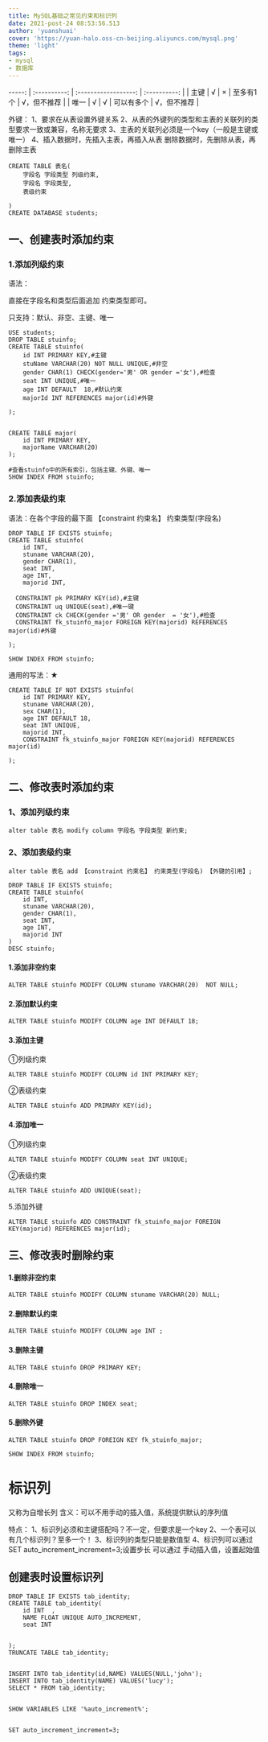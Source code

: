 ```yaml
---
title: MySQL基础之常见约束和标识列
date: 2021-post-24 08:53:56.513
author: 'yuanshuai'
cover: 'https://yuan-halo.oss-cn-beijing.aliyuncs.com/mysql.png'
theme: 'light'
tags: 
- mysql
- 数据库
---
```


-----: | :----------: | :------------------: | :----------: |
| 主键 |     √      |      ×       |      至多有1个       | √，但不推荐  |
| 唯一 |     √      |      √       |      可以有多个      | √，但不推荐  |

外键：
	1、要求在从表设置外键关系
	2、从表的外键列的类型和主表的关联列的类型要求一致或兼容，名称无要求
	3、主表的关联列必须是一个key（一般是主键或唯一）
	4、插入数据时，先插入主表，再插入从表
	删除数据时，先删除从表，再删除主表

```mysql
CREATE TABLE 表名(
	字段名 字段类型 列级约束,
	字段名 字段类型,
	表级约束

)
CREATE DATABASE students;
```

## 一、创建表时添加约束

### 1.添加列级约束

语法：

直接在字段名和类型后面追加 约束类型即可。

只支持：默认、非空、主键、唯一

```mysql
USE students;
DROP TABLE stuinfo;
CREATE TABLE stuinfo(
	id INT PRIMARY KEY,#主键
	stuName VARCHAR(20) NOT NULL UNIQUE,#非空
	gender CHAR(1) CHECK(gender='男' OR gender ='女'),#检查
	seat INT UNIQUE,#唯一
	age INT DEFAULT  18,#默认约束
	majorId INT REFERENCES major(id)#外键

);


CREATE TABLE major(
	id INT PRIMARY KEY,
	majorName VARCHAR(20)
);

#查看stuinfo中的所有索引，包括主键、外键、唯一
SHOW INDEX FROM stuinfo;
```

### 2.添加表级约束

语法：在各个字段的最下面
 【constraint 约束名】 约束类型(字段名) 

```mysql
DROP TABLE IF EXISTS stuinfo;
CREATE TABLE stuinfo(
	id INT,
	stuname VARCHAR(20),
	gender CHAR(1),
	seat INT,
	age INT,
	majorid INT,
	
  CONSTRAINT pk PRIMARY KEY(id),#主键
  CONSTRAINT uq UNIQUE(seat),#唯一键
  CONSTRAINT ck CHECK(gender ='男' OR gender  = '女'),#检查
  CONSTRAINT fk_stuinfo_major FOREIGN KEY(majorid) REFERENCES major(id)#外键

);

SHOW INDEX FROM stuinfo;
```

通用的写法：★

```mysql
CREATE TABLE IF NOT EXISTS stuinfo(
	id INT PRIMARY KEY,
	stuname VARCHAR(20),
	sex CHAR(1),
	age INT DEFAULT 18,
	seat INT UNIQUE,
	majorid INT,
	CONSTRAINT fk_stuinfo_major FOREIGN KEY(majorid) REFERENCES major(id)

);
```

## 二、修改表时添加约束

### 1、添加列级约束

```mysql
alter table 表名 modify column 字段名 字段类型 新约束;
```

### 2、添加表级约束

```mysql
alter table 表名 add 【constraint 约束名】 约束类型(字段名) 【外键的引用】;
```


```mysql
DROP TABLE IF EXISTS stuinfo;
CREATE TABLE stuinfo(
	id INT,
	stuname VARCHAR(20),
	gender CHAR(1),
	seat INT,
	age INT,
	majorid INT
)
DESC stuinfo;
```

#### 1.添加非空约束

```mysql
ALTER TABLE stuinfo MODIFY COLUMN stuname VARCHAR(20)  NOT NULL;
```

#### 2.添加默认约束

```mysql
ALTER TABLE stuinfo MODIFY COLUMN age INT DEFAULT 18;
```

#### 3.添加主键

①列级约束

```mysql
ALTER TABLE stuinfo MODIFY COLUMN id INT PRIMARY KEY;
```

②表级约束

```mysql
ALTER TABLE stuinfo ADD PRIMARY KEY(id);
```

#### 4.添加唯一

①列级约束

```mysql
ALTER TABLE stuinfo MODIFY COLUMN seat INT UNIQUE;
```

②表级约束

```mysql
ALTER TABLE stuinfo ADD UNIQUE(seat);
```

5.添加外键

```mysql
ALTER TABLE stuinfo ADD CONSTRAINT fk_stuinfo_major FOREIGN KEY(majorid) REFERENCES major(id); 
```

## 三、修改表时删除约束

#### 1.删除非空约束

```mysql
ALTER TABLE stuinfo MODIFY COLUMN stuname VARCHAR(20) NULL;
```

#### 2.删除默认约束

```mysql
ALTER TABLE stuinfo MODIFY COLUMN age INT ;
```

#### 3.删除主键

```mysql
ALTER TABLE stuinfo DROP PRIMARY KEY;
```

#### 4.删除唯一

```mysql
ALTER TABLE stuinfo DROP INDEX seat;
```

#### 5.删除外键

```mysql
ALTER TABLE stuinfo DROP FOREIGN KEY fk_stuinfo_major;

SHOW INDEX FROM stuinfo;
```

# 标识列

又称为自增长列
含义：可以不用手动的插入值，系统提供默认的序列值

特点：
1、标识列必须和主键搭配吗？不一定，但要求是一个key
2、一个表可以有几个标识列？至多一个！
3、标识列的类型只能是数值型
4、标识列可以通过 SET auto_increment_increment=3;设置步长
可以通过 手动插入值，设置起始值

## 创建表时设置标识列

```mysql
DROP TABLE IF EXISTS tab_identity;
CREATE TABLE tab_identity(
	id INT  ,
	NAME FLOAT UNIQUE AUTO_INCREMENT,
	seat INT 


);
TRUNCATE TABLE tab_identity;


INSERT INTO tab_identity(id,NAME) VALUES(NULL,'john');
INSERT INTO tab_identity(NAME) VALUES('lucy');
SELECT * FROM tab_identity;


SHOW VARIABLES LIKE '%auto_increment%';


SET auto_increment_increment=3;
```